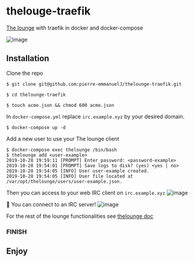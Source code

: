 # thelouge-traefik

[The lounge](https://thelounge.chat/) with traefik in docker and docker-compose

![image](https://thelounge.chat/img/thelounge-screenshot.png)

## Installation

Clone the repo
```Shell
$ git clone git@github.com:pierre-emmanuelJ/thelounge-traefik.git
```
```Shell
$ cd thelounge-traefik
```
```Shell
$ touch acme.json && chmod 600 acme.json
```

In `docker-compose.yml` replace `irc.example.xyz` by your desired domain.

```Shell
$ docker-compose up -d
```

Add a new user to use your The lounge client

```Shell
$ docker-compose exec thelounge /bin/bash
$ thelounge add <user-example>
2019-10-28 19:59:11 [PROMPT] Enter password: <password-example>
2019-10-28 19:54:01 [PROMPT] Save logs to disk? (yes) <yes | no>
2019-10-28 19:54:05 [INFO] User user-example created.
2019-10-28 19:54:05 [INFO] User file located at /var/opt/thelounge/users/user-example.json. 
```

Then you can access to your web IRC client on `irc.example.xyz`
![image](https://i.imgur.com/4J5s4a0.png)

:rocket: You can connect to an IRC server!
![image](https://i.imgur.com/W1GYJOa.png)

For the rest of the lounge functionalities see [thelounge doc](https://thelounge.chat/docs/)

### FINISH

## Enjoy